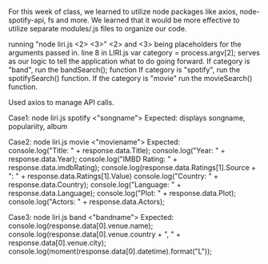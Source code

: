 For this week of class, we learned to utilize node packages like axios, node-spotify-api, fs and more. 
We learned that it would be more effective to utilize separate modules/.js files to organize our code.

running "node liri.js <2> <3>" 
<2> and <3> being placeholders for the arguments passed in. 
line 8 in LIRI.js var category = process.argv[2]; serves as our logic to tell the application what to do going forward. If category is "band", run the bandSearch(); function
If category is "spotify", run the spotifySearch() function. 
If the category is "movie" run the movieSearch() function.

Used axios to manage API calls.

Case1: node liri.js spotify <"songname">
Expected: displays songname, populariity, album

Case2: node liri.js movie <"moviename">
Expected:            
            console.log("Title: " + response.data.Title);
            console.log("Year: " + response.data.Year);
            console.log("IMBD Rating: " + response.data.imdbRating);
            console.log(response.data.Ratings[1].Source + ": " + response.data.Ratings[1].Value)
            console.log("Country: " + response.data.Country);
            console.log("Language: " + response.data.Language);
            console.log("Plot: " + response.data.Plot);
            console.log("Actors: " + response.data.Actors);

Case3: node liri.js band <"bandname">
Expected: 
             console.log(response.data[0].venue.name);
            console.log(response.data[0].venue.country + ", " + response.data[0].venue.city);
            console.log(moment(response.data[0].datetime).format("L"));

        